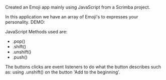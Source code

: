 Created an Emoji app mainly using JavaScript from a Scrimba project.

In this application we have an array of Emoji's to expresses your personality.
DEMO: 

JavaScript Methods used are:
- .pop()
- .shift()
- .unshift()
- .push()

The buttons clicks are event listeners to do what the button describes such as: using .unshift() on the button 'Add to the beginning'.

